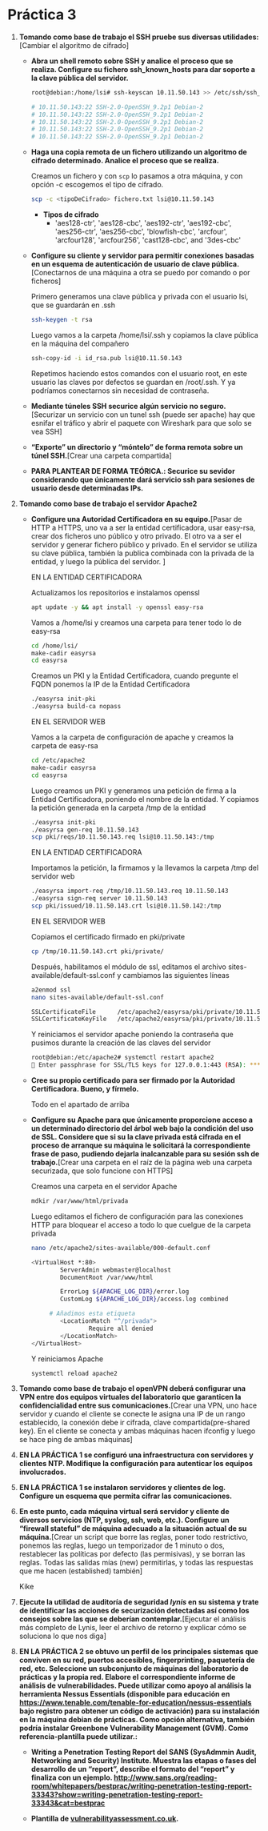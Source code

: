 # Práctica 3

1. **Tomando como base de trabajo el SSH pruebe sus diversas utilidades:**[Cambiar el algoritmo de cifrado]

     - **Abra un shell remoto sobre SSH y analice el proceso que se realiza. Configure su fichero ssh_known_hosts para dar soporte a la clave pública del servidor.**

       ```sh
       root@debian:/home/lsi# ssh-keyscan 10.11.50.143 >> /etc/ssh/ssh_known_hosts
       
       # 10.11.50.143:22 SSH-2.0-OpenSSH_9.2p1 Debian-2
       # 10.11.50.143:22 SSH-2.0-OpenSSH_9.2p1 Debian-2
       # 10.11.50.143:22 SSH-2.0-OpenSSH_9.2p1 Debian-2
       # 10.11.50.143:22 SSH-2.0-OpenSSH_9.2p1 Debian-2
       # 10.11.50.143:22 SSH-2.0-OpenSSH_9.2p1 Debian-2
       ```

       

     - **Haga una copia remota de un fichero utilizando un algoritmo de cifrado determinado. Analice el proceso que se realiza.**

       Creamos un fichero y con ```scp``` lo pasamos a otra máquina, y con opción -c escogemos el tipo de cifrado.

       ```sh
       scp -c <tipoDeCifrado> fichero.txt lsi@10.11.50.143
       ```

       - **Tipos de cifrado**
         -  'aes128-ctr', 'aes128-cbc', 'aes192-ctr', 'aes192-cbc', 'aes256-ctr', 'aes256-cbc', 'blowfish-cbc', 'arcfour', 'arcfour128', 'arcfour256', 'cast128-cbc', and '3des-cbc'

       

     - **Configure su cliente y servidor para permitir conexiones basadas en un esquema de autenticación de usuario de clave pública.**[Conectarnos de una máquina a otra se puedo por comando o por ficheros]

       Primero generamos una clave pública y privada con el usuario lsi, que se guardarán en .ssh

       ```sh
       ssh-keygen -t rsa
       ```

       Luego vamos a la carpeta /home/lsi/.ssh y copiamos la clave pública en la máquina del compañero

       ```sh
       ssh-copy-id -i id_rsa.pub lsi@10.11.50.143
       ```

       Repetimos haciendo estos comandos con el usuario root, en este usuario las claves por defectos se guardan en /root/.ssh. Y ya podríamos conectarnos sin necesidad de contraseña.

       

     - **Mediante túneles SSH securice algún servicio no seguro.** [Securizar un servicio con un tunel ssh (puede ser apache) hay que esnifar el tráfico y abrir el paquete con Wireshark para que solo se vea SSH]

     - **“Exporte” un directorio y “móntelo” de forma remota sobre un túnel SSH.**[Crear una carpeta compartida]

     - **PARA PLANTEAR DE FORMA TEÓRICA.: Securice su sevidor considerando que únicamente dará servicio ssh para sesiones de usuario desde determinadas IPs.**

2. **Tomando como base de trabajo el servidor Apache2**

     - **Configure una Autoridad Certificadora en su equipo.**[Pasar de HTTP a HTTPS, uno va a ser la entidad certificadora, usar easy-rsa, crear dos ficheros uno público y otro privado. El otro va a ser el servidor y generar fichero público y privado. En el servidor se utiliza su clave pública, también la publica combinada con la privada de la entidad, y luego la pública del servidor. ]

       EN LA ENTIDAD CERTIFICADORA

       Actualizamos los repositorios e instalamos openssl
       
       ```sh
       apt update -y && apt install -y openssl easy-rsa
       ```

       Vamos a /home/lsi y creamos una carpeta para tener todo lo de easy-rsa
       
       ```sh
       cd /home/lsi/
       make-cadir easyrsa
       cd easyrsa
       ```

       Creamos un PKI y la Entidad Certificadora, cuando pregunte el FQDN ponemos la IP de la Entidad Certificadora
       
       ```sh
       ./easyrsa init-pki
       ./easyrsa build-ca nopass
       ```

       EN EL SERVIDOR WEB

       Vamos a la carpeta de configuración de apache y creamos la carpeta de easy-rsa
       
       ```sh
       cd /etc/apache2
       make-cadir easyrsa
       cd easyrsa
       ```
       
       Luego creamos un PKI y generamos una petición de firma a la Entidad Certificadora, poniendo el nombre de la entidad. Y copiamos la petición generada en  la carpeta /tmp de la entidad
       
       ```sh
       ./easyrsa init-pki
       ./easyrsa gen-req 10.11.50.143
       scp pki/reqs/10.11.50.143.req lsi@10.11.50.143:/tmp
       ```
       
       EN LA ENTIDAD CERTIFICADORA
       
       Importamos la petición, la firmamos y la llevamos la carpeta /tmp del servidor web
       
       ```sh
       ./easyrsa import-req /tmp/10.11.50.143.req 10.11.50.143
       ./easyrsa sign-req server 10.11.50.143
       scp pki/issued/10.11.50.143.crt lsi@10.11.50.142:/tmp
       ```
       
       EN EL SERVIDOR WEB
       
       Copiamos el certificado firmado en pki/private
       
       ```sh
       cp /tmp/10.11.50.143.crt pki/private/
       ```
       
       Después, habilitamos el módulo de ssl, editamos el archivo sites-available/default-ssl.conf y cambiamos las siguientes líneas
       
       ```sh
       a2enmod ssl
       nano sites-available/default-ssl.conf
       
       SSLCertificateFile      /etc/apache2/easyrsa/pki/private/10.11.50.143.crt
       SSLCertificateKeyFile   /etc/apache2/easyrsa/pki/private/10.11.50.143.key
       ```
       
       Y reiniciamos el servidor apache poniendo la contraseña que pusimos durante la creación de las claves del servidor
       
       ```sh
       root@debian:/etc/apache2# systemctl restart apache2
       🔐 Enter passphrase for SSL/TLS keys for 127.0.0.1:443 (RSA): ****
       ```
       
       

     - **Cree su propio certificado para ser firmado por la Autoridad Certificadora. Bueno, y fírmelo.**

       Todo en el apartado de arriba

     - **Configure su Apache para que únicamente proporcione acceso a un determinado directorio del árbol web bajo la condición del uso de SSL. Considere que si su la clave privada está cifrada en el proceso de arranque su máquina le solicitará la correspondiente frase de paso, pudiendo dejarla inalcanzable para su sesión ssh de trabajo.**[Crear una carpeta en el raíz de la página web una carpeta securizada, que solo funcione con HTTPS]

       Creamos una carpeta en el servidor Apache

       ```sh
       mdkir /var/www/html/privada
       ```

       Luego editamos el fichero de configuración para las conexiones HTTP para bloquear el acceso a todo lo que cuelgue de la carpeta privada

       ```sh
       nano /etc/apache2/sites-available/000-default.conf
       
       <VirtualHost *:80>
               ServerAdmin webmaster@localhost
               DocumentRoot /var/www/html
       
               ErrorLog ${APACHE_LOG_DIR}/error.log
               CustomLog ${APACHE_LOG_DIR}/access.log combined
       
       		# Añadimos esta etiqueta
               <LocationMatch "^/privada">
                       Require all denied
               </LocationMatch>
       </VirtualHost>
       ```

       Y reiniciamos Apache

       ```sh
       systemctl reload apache2
       ```

       

3. **Tomando como base de trabajo el openVPN deberá configurar una VPN entre dos equipos virtuales del laboratorio que garanticen la confidencialidad entre sus comunicaciones.**[Crear una VPN, uno hace servidor y cuando el cliente se conecte le asigna una IP de un rango establecido, la conexión debe ir cifrada, clave compartida(pre-shared key). En el cliente se conecta y ambas máquinas hacen ifconfig y luego se hace ping de ambas máquinas]

4. **EN LA PRÁCTICA 1 se configuró una infraestructura con servidores y clientes NTP. Modifique la configuración para autenticar los equipos involucrados.**

5. **EN LA PRÁCTICA 1 se instalaron servidores y clientes de log. Configure un esquema que permita cifrar las comunicaciones.**

6. **En este punto, cada máquina virtual será servidor y cliente de diversos servicios (NTP, syslog, ssh, web, etc.). Configure un “firewall stateful” de máquina adecuado a la situación actual de su máquina.**[Crear un script que borre las reglas, poner todo restrictivo, ponemos las reglas, luego un temporizador de 1 minuto o dos, restablecer las políticas por defecto (las permisivas), y se borran las reglas. Todas las salidas mías (new) permitirlas, y todas las respuestas que me hacen (established) también]

     Kike

7. **Ejecute la utilidad de auditoría de seguridad *lynis* en su sistema y trate de identificar las acciones de securización detectadas así como los consejos sobre las que se deberían contemplar.**[Ejecutar el análisis más completo de Lynis, leer el archivo de retorno y explicar cómo se soluciona lo que nos diga]

     

     

8. **EN LA PRÁCTICA 2 se obtuvo un perfil de los principales sistemas que conviven en su red, puertos accesibles, fingerprinting, paquetería de red, etc. Seleccione un subconjunto de máquinas del laboratorio de prácticas y la propia red. Elabore el correspondiente informe de análisis de vulnerabilidades. Puede utilizar como apoyo al análisis la herramienta Nessus Essentials (disponible para educación en https://www.tenable.com/tenable-for-education/nessus-essentials bajo registro para obtener un código de activación) para su instalación en la máquina debian de prácticas. Como opción alternativa, también podría instalar Greenbone Vulnerability Management (GVM). Como referencia-plantilla puede utilizar.:**

     - **Writing a Penetration Testing Report del SANS (SysAdmmin Audit, Networking and Security) Institute. Muestra las etapas o fases del desarrollo de un “report”, describe el formato del “report” y finaliza con un ejemplo. http://www.sans.org/reading-room/whitepapers/bestprac/writing-penetration-testing-report-33343?show=writing-penetration-testing-report-33343&cat=bestprac**

     - **Plantilla de [vulnerabilityassessment.co.uk](http://www.vulnerabilityassessment.co.uk/report%20template.html).**
